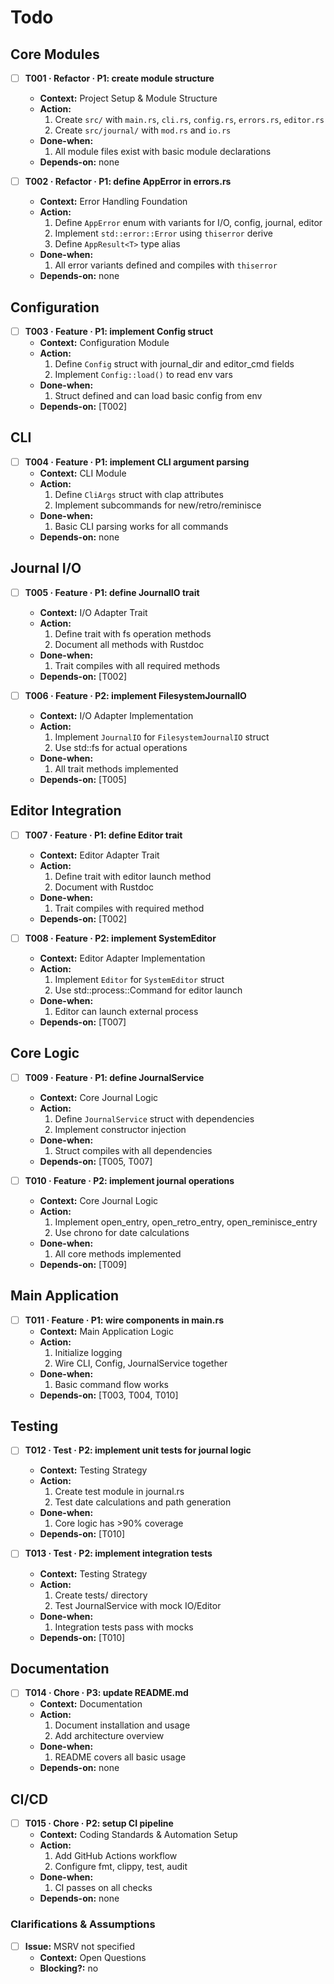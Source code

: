 # Todo

## Core Modules
- [ ] **T001 · Refactor · P1: create module structure**
    - **Context:** Project Setup & Module Structure
    - **Action:**
        1. Create `src/` with `main.rs`, `cli.rs`, `config.rs`, `errors.rs`, `editor.rs`
        2. Create `src/journal/` with `mod.rs` and `io.rs`
    - **Done-when:**
        1. All module files exist with basic module declarations
    - **Depends-on:** none

- [ ] **T002 · Refactor · P1: define AppError in errors.rs**
    - **Context:** Error Handling Foundation
    - **Action:**
        1. Define `AppError` enum with variants for I/O, config, journal, editor
        2. Implement `std::error::Error` using `thiserror` derive
        3. Define `AppResult<T>` type alias
    - **Done-when:**
        1. All error variants defined and compiles with `thiserror`
    - **Depends-on:** none

## Configuration
- [ ] **T003 · Feature · P1: implement Config struct**
    - **Context:** Configuration Module
    - **Action:**
        1. Define `Config` struct with journal_dir and editor_cmd fields
        2. Implement `Config::load()` to read env vars
    - **Done-when:**
        1. Struct defined and can load basic config from env
    - **Depends-on:** [T002]

## CLI
- [ ] **T004 · Feature · P1: implement CLI argument parsing**
    - **Context:** CLI Module
    - **Action:**
        1. Define `CliArgs` struct with clap attributes
        2. Implement subcommands for new/retro/reminisce
    - **Done-when:**
        1. Basic CLI parsing works for all commands
    - **Depends-on:** none

## Journal I/O
- [ ] **T005 · Feature · P1: define JournalIO trait**
    - **Context:** I/O Adapter Trait
    - **Action:**
        1. Define trait with fs operation methods
        2. Document all methods with Rustdoc
    - **Done-when:**
        1. Trait compiles with all required methods
    - **Depends-on:** [T002]

- [ ] **T006 · Feature · P2: implement FilesystemJournalIO**
    - **Context:** I/O Adapter Implementation
    - **Action:**
        1. Implement `JournalIO` for `FilesystemJournalIO` struct
        2. Use std::fs for actual operations
    - **Done-when:**
        1. All trait methods implemented
    - **Depends-on:** [T005]

## Editor Integration
- [ ] **T007 · Feature · P1: define Editor trait**
    - **Context:** Editor Adapter Trait
    - **Action:**
        1. Define trait with editor launch method
        2. Document with Rustdoc
    - **Done-when:**
        1. Trait compiles with required method
    - **Depends-on:** [T002]

- [ ] **T008 · Feature · P2: implement SystemEditor**
    - **Context:** Editor Adapter Implementation
    - **Action:**
        1. Implement `Editor` for `SystemEditor` struct
        2. Use std::process::Command for editor launch
    - **Done-when:**
        1. Editor can launch external process
    - **Depends-on:** [T007]

## Core Logic
- [ ] **T009 · Feature · P1: define JournalService**
    - **Context:** Core Journal Logic
    - **Action:**
        1. Define `JournalService` struct with dependencies
        2. Implement constructor injection
    - **Done-when:**
        1. Struct compiles with all dependencies
    - **Depends-on:** [T005, T007]

- [ ] **T010 · Feature · P2: implement journal operations**
    - **Context:** Core Journal Logic
    - **Action:**
        1. Implement open_entry, open_retro_entry, open_reminisce_entry
        2. Use chrono for date calculations
    - **Done-when:**
        1. All core methods implemented
    - **Depends-on:** [T009]

## Main Application
- [ ] **T011 · Feature · P1: wire components in main.rs**
    - **Context:** Main Application Logic
    - **Action:**
        1. Initialize logging
        2. Wire CLI, Config, JournalService together
    - **Done-when:**
        1. Basic command flow works
    - **Depends-on:** [T003, T004, T010]

## Testing
- [ ] **T012 · Test · P2: implement unit tests for journal logic**
    - **Context:** Testing Strategy
    - **Action:**
        1. Create test module in journal.rs
        2. Test date calculations and path generation
    - **Done-when:**
        1. Core logic has >90% coverage
    - **Depends-on:** [T010]

- [ ] **T013 · Test · P2: implement integration tests**
    - **Context:** Testing Strategy
    - **Action:**
        1. Create tests/ directory
        2. Test JournalService with mock IO/Editor
    - **Done-when:**
        1. Integration tests pass with mocks
    - **Depends-on:** [T010]

## Documentation
- [ ] **T014 · Chore · P3: update README.md**
    - **Context:** Documentation
    - **Action:**
        1. Document installation and usage
        2. Add architecture overview
    - **Done-when:**
        1. README covers all basic usage
    - **Depends-on:** none

## CI/CD
- [ ] **T015 · Chore · P2: setup CI pipeline**
    - **Context:** Coding Standards & Automation Setup
    - **Action:**
        1. Add GitHub Actions workflow
        2. Configure fmt, clippy, test, audit
    - **Done-when:**
        1. CI passes on all checks
    - **Depends-on:** none

### Clarifications & Assumptions
- [ ] **Issue:** MSRV not specified
    - **Context:** Open Questions
    - **Blocking?:** no